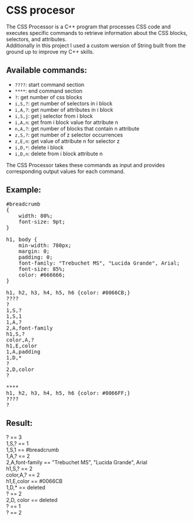 # CSS procesor
The CSS Processor is a C++ program that processes CSS code and executes specific commands to retrieve information about the CSS blocks, selectors, and attributes.  
Additionally in this project I used a custom wersion of String built from the ground up to improve my C++ skills.
## Available commands: 
- `????`: start command section
- `****`: end command section
- `?`: get number of css blocks
- `i,S,?`: get number of selectors in i block
- `i,A,?`: get number of attributes in i block
- `i,S,j`: get j selector from i block
- `i,A,n`: get from i block value for attribute n
- `n,A,?`: get number of blocks that contain n attribute
- `z,S,?`: get number of z selector occurrences
- `z,E,n`: get value of attribute n for selector z
- `i,D,*`: delete i block
- `i,D,n`: delete from i block attribute n

The CSS Processor takes these commands as input and provides corresponding output values for each command. 
## Example:
<pre>
#breadcrumb  
{  
	width: 80%;  
	font-size: 9pt;  
}  

h1, body {  
	min-width: 780px;  
	margin: 0;  
	padding: 0;  
	font-family: "Trebuchet MS", "Lucida Grande", Arial;  
	font-size: 85%;  
	color: #666666;  
}  

h1, h2, h3, h4, h5, h6 {color: #0066CB;}  
????  
?  
1,S,?  
1,S,1  
1,A,?  
2,A,font-family  
h1,S,?  
color,A,?  
h1,E,color  
1,A,padding  
1,D,*  
?  
2,D,color  
?  

****  
h1, h2, h3, h4, h5, h6 {color: #0066FF;}  
????  
?  
</pre>
## Result:
? == 3  
1,S,? == 1  
1,S,1 == #breadcrumb  
1,A,? == 2  
2,A,font-family == "Trebuchet MS", "Lucida Grande", Arial  
h1,S,? == 2  
color,A,? == 2  
h1,E,color == #0066CB  
1,D,* == deleted  
? == 2  
2,D, color == deleted  
? == 1  
? == 2  

